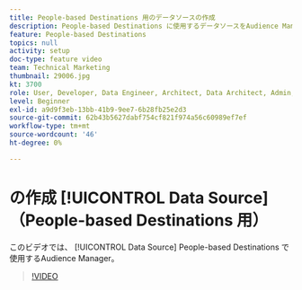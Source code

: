 ```yaml
---
title: People-based Destinations 用のデータソースの作成
description: People-based Destinations に使用するデータソースをAudience Managerで作成する方法について説明します。
feature: People-based Destinations
topics: null
activity: setup
doc-type: feature video
team: Technical Marketing
thumbnail: 29006.jpg
kt: 3700
role: User, Developer, Data Engineer, Architect, Data Architect, Admin, Leader
level: Beginner
exl-id: a9d9f3eb-13bb-41b9-9ee7-6b28fb25e2d3
source-git-commit: 62b43b5627dabf754cf821f974a56c60989ef7ef
workflow-type: tm+mt
source-wordcount: '46'
ht-degree: 0%

---
```


# の作成 [!UICONTROL Data Source] （People-based Destinations 用）

このビデオでは、 [!UICONTROL Data Source] People-based Destinations で使用するAudience Manager。

>[!VIDEO](https://video.tv.adobe.com/v/29006/?quality=12)
